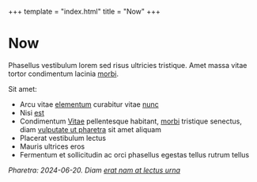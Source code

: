 +++
template = "index.html"
title = "Now"
+++
# Now

Phasellus vestibulum lorem sed risus ultricies tristique. Amet massa vitae tortor condimentum lacinia [morbi](https://github.com/es-romo/coco).

Sit amet:
- Arcu vitae [elementum](https://github.com/es-romo/coco) curabitur vitae [nunc](https://github.com/es-romo/coco)
- Nisi [est](https://github.com/es-romo/coco)
- Condimentum [Vitae](https://github.com/es-romo/coco) pellentesque habitant, [morbi](https://github.com/es-romo/coco) tristique senectus, diam [vulputate ut pharetra](https://github.com/es-romo/coco) sit amet aliquam
- Placerat vestibulum lectus
- Mauris ultrices eros
- Fermentum et sollicitudin ac orci phasellus egestas tellus rutrum tellus

*Pharetra: 2024-06-20. Diam [erat nam at lectus urna](https://github.com/es-romo/coco)*